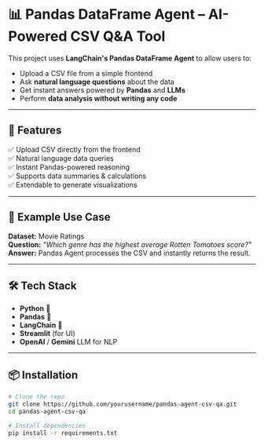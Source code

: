 # 📊 Pandas DataFrame Agent – AI-Powered CSV Q&A Tool

This project uses **LangChain's Pandas DataFrame Agent** to allow users to:
- Upload a CSV file from a simple frontend
- Ask **natural language questions** about the data
- Get instant answers powered by **Pandas** and **LLMs**
- Perform **data analysis without writing any code**

---

## 🚀 Features
✅ Upload CSV directly from the frontend  
✅ Natural language data queries  
✅ Instant Pandas-powered reasoning  
✅ Supports data summaries & calculations  
✅ Extendable to generate visualizations  

---

## 📂 Example Use Case
**Dataset:** Movie Ratings  
**Question:** *"Which genre has the highest average Rotten Tomatoes score?"*  
**Answer:** Pandas Agent processes the CSV and instantly returns the result.  

---

## 🛠 Tech Stack
- **Python** 🐍  
- **Pandas** 🐼  
- **LangChain** 🦜  
- **Streamlit** (for UI)  
- **OpenAI** / **Gemini** LLM for NLP  

---

## 📦 Installation

```bash
# Clone the repo
git clone https://github.com/yourusername/pandas-agent-csv-qa.git
cd pandas-agent-csv-qa

# Install dependencies
pip install -r requirements.txt
